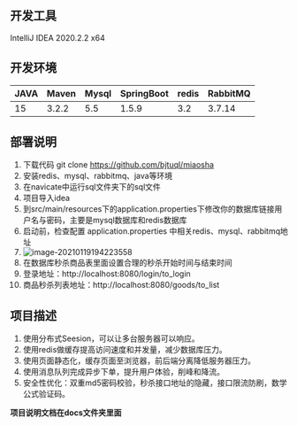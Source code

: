 ## 开发工具 
IntelliJ IDEA 2020.2.2 x64
## 开发环境				

| JAVA |Maven | Mysql |SpringBoot | redis |RabbitMQ|
|--|--|--|--|--|--|
|15 | 3.2.2 | 5.5 | 1.5.9 | 3.2 |3.7.14|

## 部署说明

1. 下载代码 git clone https://github.com/bjtuql/miaosha
2. 安装redis、mysql、rabbitmq、java等环境
3. 在navicate中运行sql文件夹下的sql文件
4. 项目导入idea
5. 到src/main/resources下的application.properties下修改你的数据库链接用户名与密码，主要是mysql数据库和redis数据库
6. 启动前，检查配置 application.properties 中相关redis、mysql、rabbitmq地址
7. ![image-20210119194223558](C:\Users\mujou\AppData\Roaming\Typora\typora-user-images\image-20210119194223558.png)
8. 在数据库秒杀商品表里面设置合理的秒杀开始时间与结束时间
9. 登录地址：http://localhost:8080/login/to_login
10. 商品秒杀列表地址：http://localhost:8080/goods/to_list

## 项目描述
1. 使用分布式Seesion，可以让多台服务器可以响应。
2. 使用redis做缓存提高访问速度和并发量，减少数据库压力。
3. 使用页面静态化，缓存页面至浏览器，前后端分离降低服务器压力。
4. 使用消息队列完成异步下单，提升用户体验，削峰和降流。
5. 安全性优化：双重md5密码校验，秒杀接口地址的隐藏，接口限流防刷，数学公式验证码。

**项目说明文档在docs文件夹里面**


